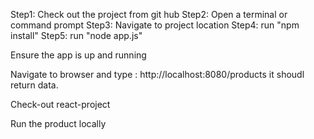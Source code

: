 
Step1: Check out the project from git hub
Step2: Open a terminal or command prompt
Step3: Navigate to project location
Step4: run "npm install"
Step5: run "node app.js"

Ensure the app is up and running

Navigate to browser and type : http://localhost:8080/products
it shoudl return data.



Check-out react-project

Run the product locally